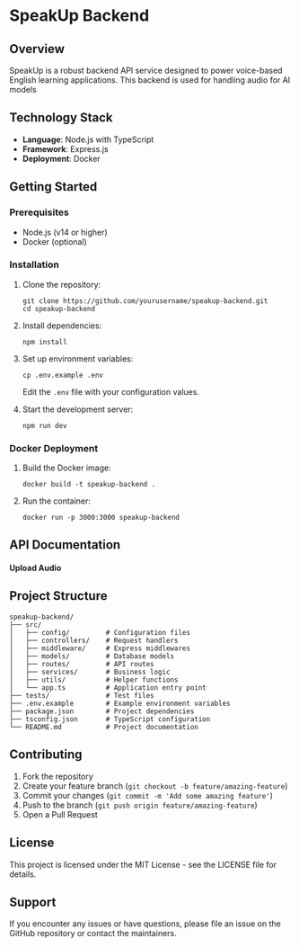 # SpeakUp Backend

## Overview
SpeakUp is a robust backend API service designed to power voice-based English learning applications. This backend is used for handling audio for AI models


## Technology Stack
- **Language**: Node.js with TypeScript
- **Framework**: Express.js
- **Deployment**: Docker

## Getting Started

### Prerequisites
- Node.js (v14 or higher)
- Docker (optional)

### Installation

1. Clone the repository:
   ```
   git clone https://github.com/yourusername/speakup-backend.git
   cd speakup-backend
   ```

2. Install dependencies:
   ```
   npm install
   ```

3. Set up environment variables:
   ```
   cp .env.example .env
   ```
   Edit the `.env` file with your configuration values.

4. Start the development server:
   ```
   npm run dev
   ```

### Docker Deployment

1. Build the Docker image:
   ```
   docker build -t speakup-backend .
   ```

2. Run the container:
   ```
   docker run -p 3000:3000 speakup-backend
   ```

## API Documentation

#### Upload Audio

## Project Structure
```
speakup-backend/
├── src/
│   ├── config/         # Configuration files
│   ├── controllers/    # Request handlers
│   ├── middleware/     # Express middlewares
│   ├── models/         # Database models
│   ├── routes/         # API routes
│   ├── services/       # Business logic
│   ├── utils/          # Helper functions
│   └── app.ts          # Application entry point
├── tests/              # Test files
├── .env.example        # Example environment variables
├── package.json        # Project dependencies
├── tsconfig.json       # TypeScript configuration
└── README.md           # Project documentation
```

## Contributing
1. Fork the repository
2. Create your feature branch (`git checkout -b feature/amazing-feature`)
3. Commit your changes (`git commit -m 'Add some amazing feature'`)
4. Push to the branch (`git push origin feature/amazing-feature`)
5. Open a Pull Request

## License
This project is licensed under the MIT License - see the LICENSE file for details.

## Support
If you encounter any issues or have questions, please file an issue on the GitHub repository or contact the maintainers.
